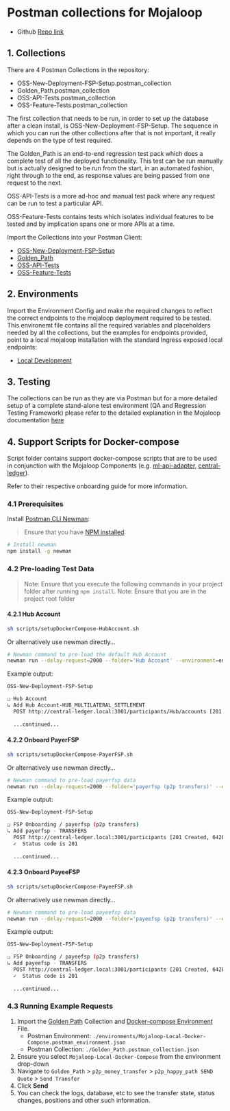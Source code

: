 # Postman collections for Mojaloop

- Github [Repo link](https://github.com/mojaloop/postman)


## 1. Collections
There are 4 Postman Collections in the repository:
- OSS-New-Deployment-FSP-Setup.postman_collection
- Golden_Path.postman_collection
- OSS-API-Tests.postman_collection
- OSS-Feature-Tests.postman_collection

The first collection that needs to be run, in order to set up the database after a clean install, is OSS-New-Deployment-FSP-Setup. The sequence in which you can run the other collections after that is not important, it really depends on the type of test required.

The Golden_Path is an end-to-end regression test pack which does a complete test of all the deployed functionality. This test can be run manually but is actually designed to be run from the start, in an automated fashion, right through to the end, as response values are being passed from one request to the next.

OSS-API-Tests is a more ad-hoc and manual test pack where any request can be run to test a particular API.

OSS-Feature-Tests contains tests which isolates individual features to be tested and by implication spans one or more APIs at a time.

Import the Collections into your Postman Client:
- [OSS-New-Deployment-FSP-Setup](OSS-New-Deployment-FSP-Setup.postman_collection.json)
- [Golden_Path](Golden_Path.postman_collection.json)
- [OSS-API-Tests](OSS-API-Tests.postman_collection)
- [OSS-Feature-Tests](OSS-Feature-Tests.postman_collection)


## 2. Environments
Import the Environment Config and make rhe required changes to reflect the correct endpoints to the mojaloop deployment required to be tested. This environemt file contains all the required variables and placeholders needed by all the collections, but the examples for endpoints provided, point to a local mojaloop installation with the standard Ingress exposed local endpoints:
- [Local Development](./environments/Mojaloop-Local.postman_environment.json)


## 3. Testing
The collections can be run as they are via Postman but for a more detailed setup of a complete stand-alone test environment (QA and Regression Testing Framework) please refer to the detailed explanation in the Mojaloop documentation  [here](https://github.com/mojaloop/documentation/blob/master/contributors-guide/tools-and-technologies/automated-testing.md "Automated Testing")


## 4. Support Scripts for Docker-compose
Script folder contains support docker-compose scripts that are to be used in conjunction with the Mojaloop Components (e.g. [ml-api-adapter](https://github.com/mojaloop/central-ledger), [central-ledger](https://github.com/mojaloop/central-ledger)).

Refer to their respective onboarding guide for more information.

### 4.1 Prerequisites

Install [Postman CLI Newman](https://learning.getpostman.com/docs/postman/collection_runs/command_line_integration_with_newman):

> Ensure that you have [NPM installed](https://www.npmjs.com/get-npm).
```bash
# Install newman
npm install -g newman
```

### 4.2 Pre-loading Test Data

>Note: Ensure that you execute the following commands in your project folder after running `npm install`.
>Note: Ensure that you are in the project root folder

#### 4.2.1 Hub Account

```bash
sh scripts/setupDockerCompose-HubAccount.sh
```

Or alternatively use newman directly...

```bash
# Newman command to pre-load the default Hub Account
newman run --delay-request=2000 --folder='Hub Account' --environment=environments/Mojaloop-Local-Docker-Compose.postman_environment.json OSS-New-Deployment-FSP-Setup.postman_collection.json
```

Example output:

```bash
OSS-New-Deployment-FSP-Setup

❏ Hub Account
↳ Add Hub Account-HUB_MULTILATERAL_SETTLEMENT
  POST http://central-ledger.local:3001/participants/Hub/accounts [201 Created, 511B, 5.4s]
  
  ...continued...
```

#### 4.2.2 Onboard PayerFSP

```bash
sh scripts/setupDockerCompose-PayerFSP.sh
```

Or alternatively use newman directly...

```bash
# Newman command to pre-load payerfsp data
newman run --delay-request=2000 --folder='payerfsp (p2p transfers)' --environment=environments/Mojaloop-Local-Docker-Compose.postman_environment.json OSS-New-Deployment-FSP-Setup.postman_collection.json
```

Example output:

```bash
OSS-New-Deployment-FSP-Setup

❏ FSP Onboarding / payerfsp (p2p transfers)
↳ Add payerfsp - TRANSFERS
  POST http://central-ledger.local:3001/participants [201 Created, 642B, 5.1s]
  ✓  Status code is 201
  
  ...continued...
```

#### 4.2.3 Onboard PayeeFSP

```bash
sh scripts/setupDockerCompose-PayeeFSP.sh
```

Or alternatively use newman directly...

```bash
# Newman command to pre-load payeefsp data
newman run --delay-request=2000 --folder='payeefsp (p2p transfers)' --environment=environments/Mojaloop-Local-Docker-Compose.postman_environment.json OSS-New-Deployment-FSP-Setup.postman_collection.json
```

Example output:

```bash
OSS-New-Deployment-FSP-Setup

❏ FSP Onboarding / payeefsp (p2p transfers)
↳ Add payeefsp - TRANSFERS
  POST http://central-ledger.local:3001/participants [201 Created, 642B, 5s]
  ✓  Status code is 201
  
  ...continued...
```

### 4.3 Running Example Requests

1. Import the [Golden Path](./Golden_Path.postman_collection.json) Collection and [Docker-compose Environment](./environments/Mojaloop-Local-Docker-Compose.postman_environment.json) File.
    - Postman Environment: `./environments/Mojaloop-Local-Docker-Compose.postman_environment.json`
    - Postman Collection: `./Golden_Path.postman_collection.json`
2. Ensure you select `Mojaloop-Local-Docker-Compose` from the environment drop-down
3. Navigate to `Golden_Path` > `p2p_money_transfer` > `p2p_happy_path SEND Quote` > `Send Transfer`
4. Click **Send**
5. You can check the logs, database, etc to see the transfer state, status changes, positions and other such information.
